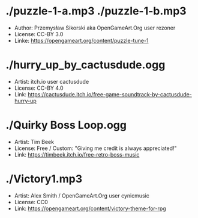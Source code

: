 # ./puzzle-1-a.mp3 ./puzzle-1-b.mp3

* Author: Przemysław Sikorski aka OpenGameArt.Org user rezoner
* License: CC-BY 3.0
* Linke: https://opengameart.org/content/puzzle-tune-1

# ./hurry_up_by_cactusdude.ogg

* Artist: itch.io user cactusdude
* License: CC-BY 4.0
* Link: https://cactusdude.itch.io/free-game-soundtrack-by-cactusdude-hurry-up

# ./Quirky Boss Loop.ogg

* Artist: Tim Beek
* License: Free / Custom: "Giving me credit is always appreciated!"
* Link: https://timbeek.itch.io/free-retro-boss-music

# ./Victory1.mp3

* Artist: Alex Smith / OpenGameArt.Org user cynicmusic
* License: CC0
* Link: https://opengameart.org/content/victory-theme-for-rpg
  
